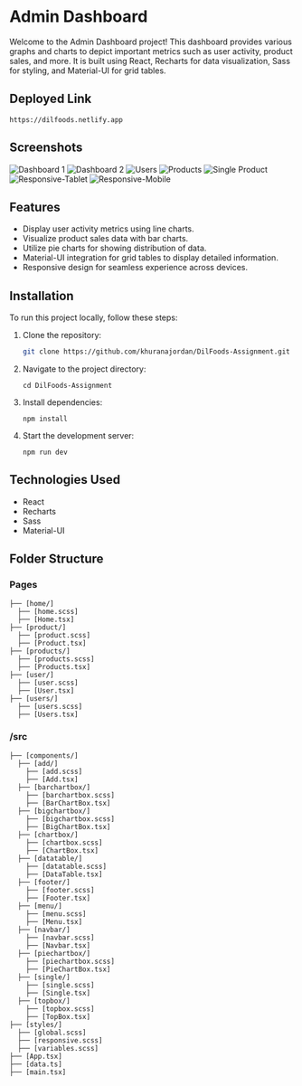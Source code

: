 # Admin Dashboard

Welcome to the Admin Dashboard project! This dashboard provides various graphs and charts to depict important metrics such as user activity, product sales, and more. It is built using React, Recharts for data visualization, Sass for styling, and Material-UI for grid tables.

## Deployed Link
    https://dilfoods.netlify.app

## Screenshots
![Dashboard 1](image.png)
![Dashboard 2](image-1.png)
![Users](image-2.png)
![Products](image-3.png)
![Single Product](image-4.png)
![Responsive-Tablet](image-5.png)
![Responsive-Mobile](image-6.png)

## Features

- Display user activity metrics using line charts.
- Visualize product sales data with bar charts.
- Utilize pie charts for showing distribution of data.
- Material-UI integration for grid tables to display detailed information.
- Responsive design for seamless experience across devices.

## Installation

To run this project locally, follow these steps:

1. Clone the repository:

    ```bash
    git clone https://github.com/khuranajordan/DilFoods-Assignment.git
    ```
2. Navigate to the project directory:
    ```
    cd DilFoods-Assignment
    ```

3. Install dependencies:
    ```
    npm install
    ```

4. Start the development server:
    ```
    npm run dev
    ```
## Technologies Used

- React
- Recharts
- Sass
- Material-UI

## Folder Structure
### Pages
```
├── [home/]
  ├── [home.scss]
  ├── [Home.tsx]
├── [product/]
  ├── [product.scss]
  ├── [Product.tsx]
├── [products/]
  ├── [products.scss]
  ├── [Products.tsx]
├── [user/]
  ├── [user.scss]
  ├── [User.tsx]
├── [users/]
  ├── [users.scss]
  ├── [Users.tsx]
```

### /src
```
├── [components/]
  ├── [add/]
    ├── [add.scss]
    ├── [Add.tsx]
  ├── [barchartbox/]
    ├── [barchartbox.scss]
    ├── [BarChartBox.tsx]
  ├── [bigchartbox/]
    ├── [bigchartbox.scss]
    ├── [BigChartBox.tsx]
  ├── [chartbox/]
    ├── [chartbox.scss]
    ├── [ChartBox.tsx]
  ├── [datatable/]
    ├── [datatable.scss]
    ├── [DataTable.tsx]
  ├── [footer/]
    ├── [footer.scss]
    ├── [Footer.tsx]
  ├── [menu/]
    ├── [menu.scss]
    ├── [Menu.tsx]
  ├── [navbar/]
    ├── [navbar.scss]
    ├── [Navbar.tsx]
  ├── [piechartbox/]
    ├── [piechartbox.scss]
    ├── [PieChartBox.tsx]
  ├── [single/]
    ├── [single.scss]
    ├── [Single.tsx]
  ├── [topbox/]
    ├── [topbox.scss]
    ├── [TopBox.tsx]
├── [styles/]
  ├── [global.scss]
  ├── [responsive.scss]
  ├── [variables.scss]
├── [App.tsx]
├── [data.ts]
├── [main.tsx]
```